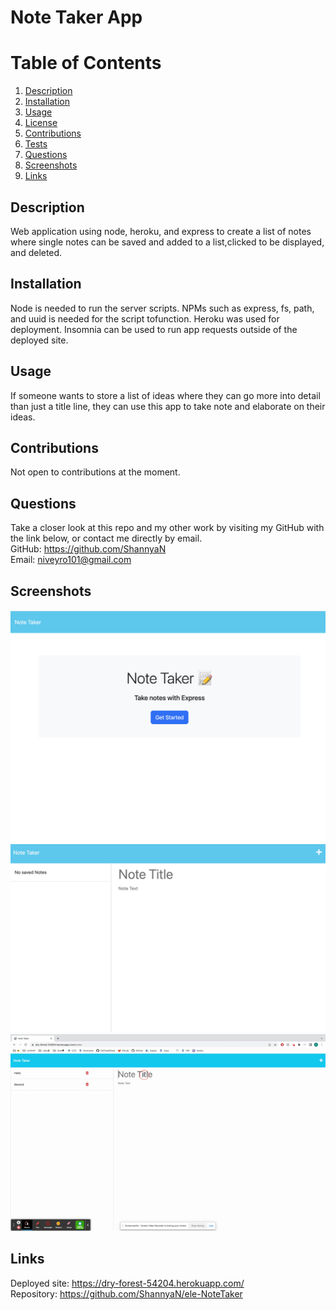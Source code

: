 # Note Taker App  
  
 # Table of Contents  
   
1. [Description](#description)  
2. [Installation](#installation)  
3. [Usage](#usage)  
4. [License](#license)  
5. [Contributions](#contributions)  
6. [Tests](#tests)  
7. [Questions](#questions)  
8. [Screenshots](#screenshots)  
9. [Links](#links)  
## Description  
Web application using node, heroku, and express to create a list of notes where single notes can be saved and added to a list,clicked to be displayed, and deleted.  
  
## Installation  
Node is needed to run the server scripts. NPMs such as express, fs, path, and uuid is needed for the script tofunction. Heroku was used for deployment. Insomnia can be used to run app requests outside of the deployed site.  
  
## Usage  
If someone wants to store a list of ideas where they can go more into detail than just a title line, they can use this app to take note and elaborate on their ideas.  
  
## Contributions  
Not open to contributions at the moment.   
   
## Questions  
Take a closer look at this repo and my other work by visiting my GitHub with the link below, or contact me directly by email.  
GitHub: https://github.com/ShannyaN  
Email: niveyro101@gmail.com 

## Screenshots  
![Start up page.](media/startUp.png) 
![After clicking "Get Started".](media/blankNotes.png)
![Demo Gif of saving, viewing, and deleting notes.](media/noteDemo.gif)

## Links  
Deployed site: https://dry-forest-54204.herokuapp.com/  
Repository: https://github.com/ShannyaN/ele-NoteTaker